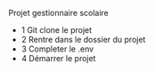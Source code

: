 Projet gestionnaire scolaire

- 1 Git clone le projet
- 2 Rentre dans le dossier du projet
- 3 Completer le .env
- 4 Démarrer le projet
